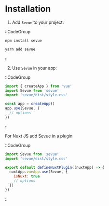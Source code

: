 # Installation

1. Add `Sevue` to your project:

::CodeGroup
  ```bash [NPM]
  npm install sevue
  ```
  ```bash [Yarn]
  yarn add sevue
  ```
::

2. Use `Sevue` in your app:

::CodeGroup
  ```js [src/main.ts]
  import { createApp } from 'vue'
  import Sevue from 'sevue'
  import 'sevue/dist/style.css'

  const app = createApp()
  app.use(Sevue, {
    // options
  })
  ```
::

For Nuxt JS add Sevue in a plugin

::CodeGroup
  ```js [plugins/sevue.ts]
  import Sevue from 'sevue'
  import 'sevue/dist/style.css'
  
  export default defineNuxtPlugin((nuxtApp) => {
    nuxtApp.vueApp.use(Sevue, {
      isNuxt: true
      // options
    })
  })
  ```
::